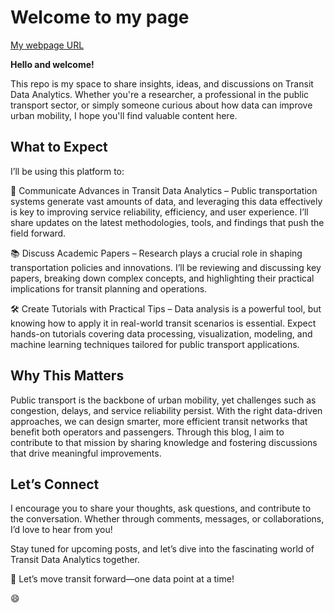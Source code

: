 # Welcome to my page

[My webpage URL](https://diego-init.github.io/pagehub/)

**Hello and welcome!**

This repo is my space to share insights, ideas, and discussions on Transit Data Analytics. Whether you're a researcher, a professional in the public transport sector, or simply someone curious about how data can improve urban mobility, I hope you'll find valuable content here.

## What to Expect

I’ll be using this platform to:

🚆 Communicate Advances in Transit Data Analytics – Public transportation systems generate vast amounts of data, and leveraging this data effectively is key to improving service reliability, efficiency, and user experience. I’ll share updates on the latest methodologies, tools, and findings that push the field forward.

📚 Discuss Academic Papers – Research plays a crucial role in shaping transportation policies and innovations. I’ll be reviewing and discussing key papers, breaking down complex concepts, and highlighting their practical implications for transit planning and operations.

🛠️ Create Tutorials with Practical Tips – Data analysis is a powerful tool, but knowing how to apply it in real-world transit scenarios is essential. Expect hands-on tutorials covering data processing, visualization, modeling, and machine learning techniques tailored for public transport applications.

## Why This Matters

Public transport is the backbone of urban mobility, yet challenges such as congestion, delays, and service reliability persist. With the right data-driven approaches, we can design smarter, more efficient transit networks that benefit both operators and passengers. Through this blog, I aim to contribute to that mission by sharing knowledge and fostering discussions that drive meaningful improvements.

## Let’s Connect

I encourage you to share your thoughts, ask questions, and contribute to the conversation. Whether through comments, messages, or collaborations, I’d love to hear from you!

Stay tuned for upcoming posts, and let’s dive into the fascinating world of Transit Data Analytics together.

🚀 Let’s move transit forward—one data point at a time!

😄